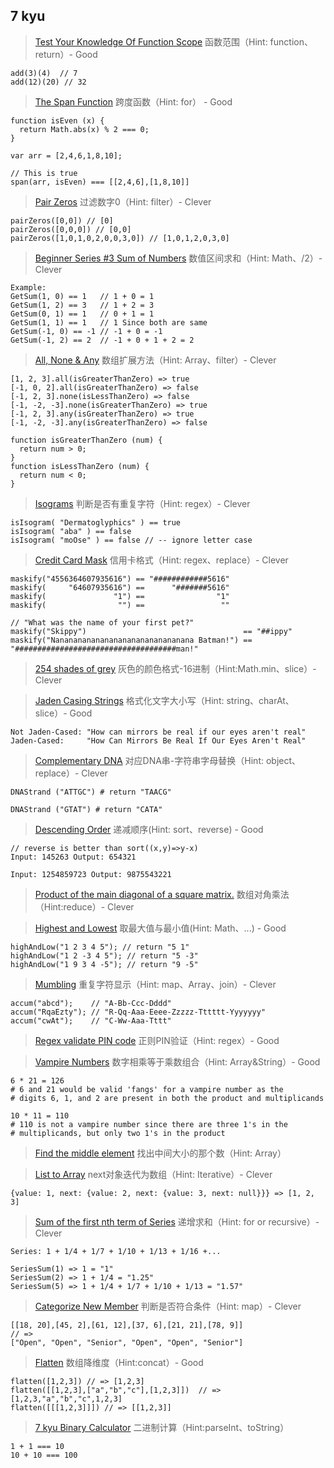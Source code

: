 ## 7 kyu

> [Test Your Knowledge Of Function Scope](https://www.codewars.com/kata/test-your-knowledge-of-function-scope/javascript) 函数范围（Hint: function、return）- Good

```
add(3)(4)  // 7
add(12)(20) // 32
```

> [The Span Function](https://www.codewars.com/kata/the-span-function/solutions) 跨度函数（Hint: for） - Good

```
function isEven (x) {
  return Math.abs(x) % 2 === 0;
}

var arr = [2,4,6,1,8,10];

// This is true
span(arr, isEven) === [[2,4,6],[1,8,10]]
```

> [Pair Zeros](https://www.codewars.com/kata/pair-zeros/solutions) 过滤数字0（Hint: filter）- Clever

```
pairZeros([0,0]) // [0]
pairZeros([0,0,0]) // [0,0]
pairZeros([1,0,1,0,2,0,0,3,0]) // [1,0,1,2,0,3,0]
```

> [Beginner Series #3 Sum of Numbers](https://www.codewars.com/kata/55f2b110f61eb01779000053) 数值区间求和（Hint: Math、/2）- Clever

```
Example: 
GetSum(1, 0) == 1   // 1 + 0 = 1
GetSum(1, 2) == 3   // 1 + 2 = 3
GetSum(0, 1) == 1   // 0 + 1 = 1
GetSum(1, 1) == 1   // 1 Since both are same
GetSum(-1, 0) == -1 // -1 + 0 = -1
GetSum(-1, 2) == 2  // -1 + 0 + 1 + 2 = 2
```

> [All, None & Any](https://www.codewars.com/kata/54589f3b52756d34d6000158) 数组扩展方法（Hint: Array、filter）- Clever

```
[1, 2, 3].all(isGreaterThanZero) => true
[-1, 0, 2].all(isGreaterThanZero) => false
[-1, 2, 3].none(isLessThanZero) => false
[-1, -2, -3].none(isGreaterThanZero) => true
[-1, 2, 3].any(isGreaterThanZero) => true
[-1, -2, -3].any(isGreaterThanZero) => false

function isGreaterThanZero (num) {
  return num > 0;
}
function isLessThanZero (num) {
  return num < 0;
}
```
> [Isograms](https://www.codewars.com/kata/54ba84be607a92aa900000f1) 判断是否有重复字符（Hint: regex）- Clever

```
isIsogram( "Dermatoglyphics" ) == true
isIsogram( "aba" ) == false
isIsogram( "moOse" ) == false // -- ignore letter case
```

> [Credit Card Mask](https://www.codewars.com/kata/5412509bd436bd33920011bc) 信用卡格式（Hint: regex、replace）- Clever

```
maskify("4556364607935616") == "############5616"
maskify(     "64607935616") ==      "#######5616"
maskify(               "1") ==                "1"
maskify(                "") ==                 ""

// "What was the name of your first pet?"
maskify("Skippy")                                   == "##ippy"
maskify("Nananananananananananananananana Batman!") == "####################################man!"
```

> [254 shades of grey](https://www.codewars.com/kata/54d22119beeaaaf663000024) 灰色的颜色格式-16进制（Hint:Math.min、slice）- Clever

> [Jaden Casing Strings](https://www.codewars.com/kata/5390bac347d09b7da40006f6) 格式化文字大小写（Hint: string、charAt、slice）- Good

```
Not Jaden-Cased: "How can mirrors be real if our eyes aren't real"
Jaden-Cased:     "How Can Mirrors Be Real If Our Eyes Aren't Real"
```
> [Complementary DNA](https://www.codewars.com/kata/complementary-dna) 对应DNA串-字符串字母替换（Hint: object、replace）- Clever

```
DNAStrand ("ATTGC") # return "TAACG"

DNAStrand ("GTAT") # return "CATA"
```

> [Descending Order](http://www.codewars.com/kata/descending-order/javascript) 递减顺序(Hint: sort、reverse) - Good

```
// reverse is better than sort((x,y)=>y-x)
Input: 145263 Output: 654321

Input: 1254859723 Output: 9875543221
```

> [Product of the main diagonal of a square matrix.](http://www.codewars.com/kata/product-of-the-main-diagonal-of-a-square-matrix) 数组对角乘法（Hint:reduce）- Clever

> [Highest and Lowest](http://www.codewars.com/kata/highest-and-lowest/javascript) 取最大值与最小值(Hint: Math、...) - Good

```
highAndLow("1 2 3 4 5"); // return "5 1"
highAndLow("1 2 -3 4 5"); // return "5 -3"
highAndLow("1 9 3 4 -5"); // return "9 -5"
```

> [Mumbling](http://www.codewars.com/kata/mumbling/javascript) 重复字符显示（Hint: map、Array、join）- Clever

```
accum("abcd");    // "A-Bb-Ccc-Dddd"
accum("RqaEzty"); // "R-Qq-Aaa-Eeee-Zzzzz-Tttttt-Yyyyyyy"
accum("cwAt");    // "C-Ww-Aaa-Tttt"
```

> [Regex validate PIN code](http://www.codewars.com/kata/regex-validate-pin-code/javascript) 正则PIN验证（Hint: regex）- Good

> [Vampire Numbers](https://www.codewars.com/kata/54d418bd099d650fa000032d) 数字相乘等于乘数组合（Hint: Array&String）- Good

```
6 * 21 = 126
# 6 and 21 would be valid 'fangs' for a vampire number as the 
# digits 6, 1, and 2 are present in both the product and multiplicands

10 * 11 = 110
# 110 is not a vampire number since there are three 1's in the
# multiplicands, but only two 1's in the product
```

> [Find the middle element](http://www.codewars.com/kata/find-the-middle-element) 找出中间大小的那个数（Hint: Array）

> [List to Array](https://www.codewars.com/kata/557dd2a061f099504a000088) next对象迭代为数组（Hint: Iterative）- Clever

```
{value: 1, next: {value: 2, next: {value: 3, next: null}}} => [1, 2, 3]
```

> [Sum of the first nth term of Series](https://www.codewars.com/kata/555eded1ad94b00403000071) 递增求和（Hint: for or recursive）- Clever

```
Series: 1 + 1/4 + 1/7 + 1/10 + 1/13 + 1/16 +...

SeriesSum(1) => 1 = "1"
SeriesSum(2) => 1 + 1/4 = "1.25"
SeriesSum(5) => 1 + 1/4 + 1/7 + 1/10 + 1/13 = "1.57"
```

> [Categorize New Member](https://www.codewars.com/kata/5502c9e7b3216ec63c0001aa) 判断是否符合条件（Hint: map）- Clever

```
[[18, 20],[45, 2],[61, 12],[37, 6],[21, 21],[78, 9]]
// =>
["Open", "Open", "Senior", "Open", "Open", "Senior"]
```

> [Flatten](https://www.codewars.com/kata/5250a89b1625e5decd000413) 数组降维度（Hint:concat）- Good

```
flatten([1,2,3]) // => [1,2,3]
flatten([[1,2,3],["a","b","c"],[1,2,3]])  // => [1,2,3,"a","b","c",1,2,3]
flatten([[[1,2,3]]]) // => [[1,2,3]]
```

> [7 kyu
Binary Calculator](https://www.codewars.com/kata/binary-calculator/javascript) 二进制计算（Hint:parseInt、toString）

```
1 + 1 === 10
10 + 10 === 100
```
